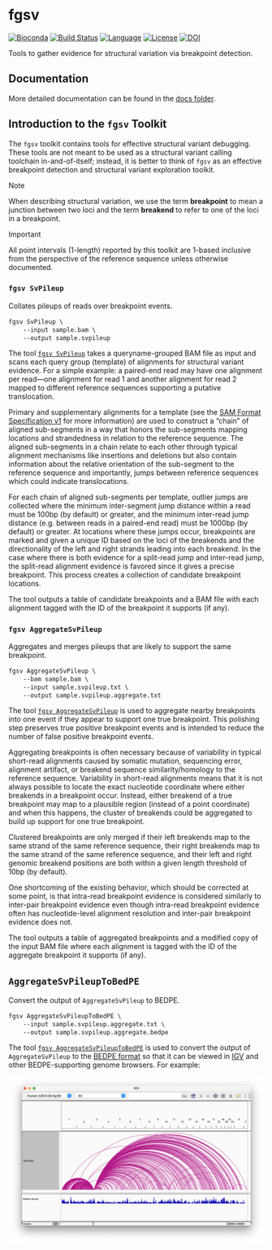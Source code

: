 # fgsv

[![Bioconda][bioconda-badge-link]][bioconda-link]
[![Build Status][github-badge]][github-link]
[![Language][scala-badge]][scala-link]
[![License][license-badge]][license-link]
[![DOI][doi-badge]][doi-link]

[bioconda-badge-link]: https://img.shields.io/conda/dn/bioconda/fgsv.svg?label=Bioconda
[bioconda-link]:       http://bioconda.github.io/recipes/fgsv/README.html
[github-badge]:        https://github.com/fulcrumgenomics/fgsv/actions/workflows/unittests.yaml/badge.svg?branch=main
[github-link]:         https://github.com/fulcrumgenomics/fgsv/actions/workflows/unittests.yaml
[scala-badge]:         https://img.shields.io/badge/language-scala-c22d40.svg
[scala-link]:          https://www.scala-lang.org/
[license-badge]:       https://img.shields.io/badge/license-MIT-blue.svg
[license-link]:        https://github.com/fulcrumgenomics/fgsv/blob/main/LICENSE
[doi-badge]:           https://zenodo.org/badge/454071954.svg
[doi-link]:            https://zenodo.org/doi/10.5281/zenodo.10452647

Tools to gather evidence for structural variation via breakpoint detection.

## Documentation

More detailed documentation can be found in the [docs folder](docs/01_Introduction.md).

## Introduction to the `fgsv` Toolkit

The `fgsv` toolkit contains tools for effective structural variant debugging.
These tools are not meant to be used as a structural variant calling toolchain in-and-of-itself; instead, it is better to think of `fgsv` as an effective breakpoint detection and structural variant exploration toolkit.

> [!NOTE]
> When describing structural variation, we use the term **breakpoint** to mean a junction between two loci and the term **breakend** to refer to one of the loci in a breakpoint.

> [!IMPORTANT]
> All point intervals (1-length) reported by this toolkit are 1-based inclusive from the perspective of the reference sequence unless otherwise documented.

### `fgsv SvPileup`

Collates pileups of reads over breakpoint events.

```console
fgsv SvPileup \
    --input sample.bam \
    --output sample.svpileup
```

The tool [`fgsv SvPileup`](https://github.com/fulcrumgenomics/fgsv/blob/main/docs/tools/SvPileup.md) takes a queryname-grouped BAM file as input and scans each query group (template) of alignments for structural variant evidence.
For a simple example: a paired-end read may have one alignment per read—one alignment for read 1 and another alignment for read 2 mapped to different reference sequences supporting a putative translocation.

Primary and supplementary alignments for a template (see the [SAM Format Specification v1](https://samtools.github.io/hts-specs/SAMv1.pdf) for more information) are used to construct a “chain” of aligned sub-segments in a way that honors the sub-segments mapping locations and strandedness in relation to the reference sequence.
The aligned sub-segments in a chain relate to each other through typical alignment mechanisms like insertions and deletions but also contain information about the relative orientation of the sub-segment to the reference sequence and importantly, jumps between reference sequences which could indicate translocations.

For each chain of aligned sub-segments per template, outlier jumps are collected where the minimum inter-segment jump distance within a read must be 100bp (by default) or greater, and the minimum inter-read jump distance (e.g. between reads in a paired-end read) must be 1000bp (by default) or greater.
At locations where these jumps occur, breakpoints are marked and given a unique ID based on the loci of the breakends and the directionality of the left and right strands leading into each breakend.
In the case where there is both evidence for a split-read jump and inter-read jump, the split-read alignment evidence is favored since it gives a precise breakpoint.
This process creates a collection of candidate breakpoint locations.

The tool outputs a table of candidate breakpoints and a BAM file with each alignment tagged with the ID of the breakpoint it supports (if any).

### `fgsv AggregateSvPileup`

Aggregates and merges pileups that are likely to support the same breakpoint.

```console
fgsv AggregateSvPileup \
    --bam sample.bam \
    --input sample.svpileup.txt \
    --output sample.svpileup.aggregate.txt
```

The tool [`fgsv AggregateSvPileup`](https://github.com/fulcrumgenomics/fgsv/blob/main/docs/tools/AggregateSvPileup.md) is used to aggregate nearby breakpoints into one event if they appear to support one true breakpoint.
This polishing step preserves true positive breakpoint events and is intended to reduce the number of false positive breakpoint events.

Aggregating breakpoints is often necessary because of variability in typical short-read alignments caused by somatic mutation, sequencing error, alignment artifact, or breakend sequence similarity/homology to the reference sequence.
Variability in short-read alignments means that it is not always possible to locate the exact nucleotide coordinate where either breakends in a breakpoint occur.
Instead, either breakend of a true breakpoint may map to a plausible region (instead of a point coordinate) and when this happens, the cluster of breakends could be aggregated to build up support for one true breakpoint.

Clustered breakpoints are only merged if their left breakends map to the same strand of the same reference sequence, their right breakends map to the same strand of the same reference sequence, and their left and right genomic breakend positions are both within a given length threshold of 10bp (by default).

One shortcoming of the existing behavior, which should be corrected at some point, is that intra-read breakpoint evidence is considered similarly to inter-pair breakpoint evidence even though intra-read breakpoint evidence often has nucleotide-level alignment resolution and inter-pair breakpoint evidence does not.

The tool outputs a table of aggregated breakpoints and a modified copy of the input BAM file where each alignment is tagged with the ID of the aggregate breakpoint it supports (if any).

## `AggregateSvPileupToBedPE`

Convert the output of `AggregateSvPileup` to BEDPE.

```console
fgsv AggregateSvPileupToBedPE \
    --input sample.svpileup.aggregate.txt \
    --output sample.svpileup.aggregate.bedpe
```

The tool [`fgsv AggregateSvPileupToBedPE`](https://github.com/fulcrumgenomics/fgsv/blob/main/docs/tools/AggregateSvPileupToBedPE.md) is used to convert the output of `AggregateSvPileup` to the [BEDPE format](https://bedtools.readthedocs.io/en/latest/content/general-usage.html#bedpe-format) so that it can be viewed in [IGV](https://igv.org/) and other BEDPE-supporting genome browsers.
For example:

![BEDPE in IGV](docs/img/fgsv-bedpe.png)
